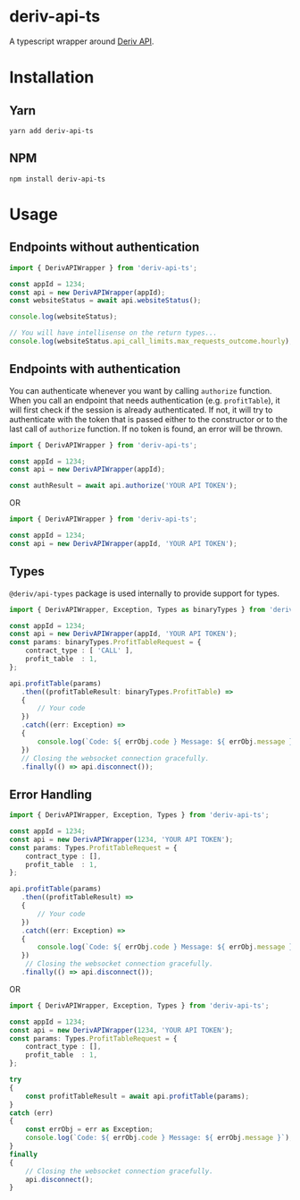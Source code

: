 # deriv-api-ts

A typescript wrapper around [Deriv API](https://github.com/binary-com/deriv-api).

# Installation

## Yarn
```shell
yarn add deriv-api-ts
```

## NPM
```shell
npm install deriv-api-ts
```

# Usage

## Endpoints without authentication

```typescript
import { DerivAPIWrapper } from 'deriv-api-ts';

const appId = 1234;
const api = new DerivAPIWrapper(appId);
const websiteStatus = await api.websiteStatus();

console.log(websiteStatus);

// You will have intellisense on the return types...
console.log(websiteStatus.api_call_limits.max_requests_outcome.hourly);
```

## Endpoints with authentication

You can authenticate whenever you want by calling `authorize` function. When you call an endpoint that needs
authentication (e.g. `profitTable`), it will first check if the session is already authenticated. If not, it will try to
authenticate with the token that is passed either to the constructor or to the last call of `authorize` function. If no
token is found, an error will be thrown.

```typescript
import { DerivAPIWrapper } from 'deriv-api-ts';

const appId = 1234;
const api = new DerivAPIWrapper(appId);

const authResult = await api.authorize('YOUR API TOKEN');
```

OR

```typescript
import { DerivAPIWrapper } from 'deriv-api-ts';

const appId = 1234;
const api = new DerivAPIWrapper(appId, 'YOUR API TOKEN');
```

## Types
`@deriv/api-types` package is used internally to provide support for types.

```typescript
import { DerivAPIWrapper, Exception, Types as binaryTypes } from 'deriv-api-ts';

const appId = 1234;
const api = new DerivAPIWrapper(appId, 'YOUR API TOKEN');
const params: binaryTypes.ProfitTableRequest = {
    contract_type : [ 'CALL' ],
    profit_table  : 1,
};

api.profitTable(params)
   .then((profitTableResult: binaryTypes.ProfitTable) =>
   {
       // Your code
   })
   .catch((err: Exception) =>
   {
       console.log(`Code: ${ errObj.code } Message: ${ errObj.message }`);
   })
   // Closing the websocket connection gracefully.
   .finally(() => api.disconnect());
```

## Error Handling

```typescript
import { DerivAPIWrapper, Exception, Types } from 'deriv-api-ts';

const appId = 1234;
const api = new DerivAPIWrapper(1234, 'YOUR API TOKEN');
const params: Types.ProfitTableRequest = {
    contract_type : [],
    profit_table  : 1,
};

api.profitTable(params)
   .then((profitTableResult) =>
   {
       // Your code
   })
   .catch((err: Exception) =>
   {
       console.log(`Code: ${ errObj.code } Message: ${ errObj.message }`);
   })
    // Closing the websocket connection gracefully.
   .finally(() => api.disconnect());
```

OR

```typescript
import { DerivAPIWrapper, Exception, Types } from 'deriv-api-ts';

const appId = 1234;
const api = new DerivAPIWrapper(1234, 'YOUR API TOKEN');
const params: Types.ProfitTableRequest = {
    contract_type : [],
    profit_table  : 1,
};

try
{
    const profitTableResult = await api.profitTable(params);
}
catch (err)
{
    const errObj = err as Exception;
    console.log(`Code: ${ errObj.code } Message: ${ errObj.message }`);
}
finally
{
    // Closing the websocket connection gracefully.
    api.disconnect();
}
```

